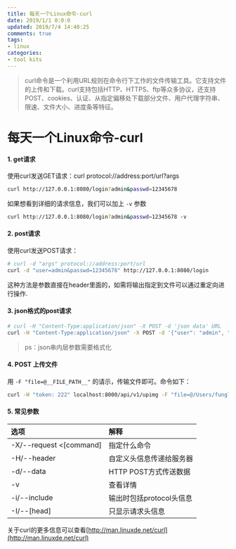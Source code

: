```yaml
---
title: 每天一个Linux命令-curl
date: 2019/1/1 0:0:0
updated: 2019/7/4 14:40:25
comments: true
tags:
- linux
categories:
- tool kits
---
```


> curl命令是一个利用URL规则在命令行下工作的文件传输工具。它支持文件的上传和下载。curl支持包括HTTP、HTTPS、ftp等众多协议，还支持POST、cookies、认证、从指定偏移处下载部分文件、用户代理字符串、限速、文件大小、进度条等特征。

# 每天一个Linux命令-curl

#### 1. get请求

使用curl发送GET请求：curl protocol://address:port/url?args

```bash
curl http://127.0.0.1:8080/login?admin&passwd=12345678
```

如果想看到详细的请求信息，我们可以加上 `-v` 参数

```bash
curl http://127.0.0.1:8080/login?admin&passwd=12345678 -v
```



#### 2. post请求

使用curl发送POST请求：

```bash
# curl -d "args" protocol://address:port/url
curl -d "user=admin&passwd=12345678" http://127.0.0.1:8080/login
```

这种方法是参数直接在header里面的，如需将输出指定到文件可以通过重定向进行操作.



#### 3. json格式的post请求

```bash
# curl -H "Content-Type:application/json" -X POST -d 'json data' URL
curl -H "Content-Type:application/json" -X POST -d '{"user": "admin", "passwd":"12345678"}' http://127.0.0.1:8000/login
```

> ps：json串内层参数需要格式化



#### 4. POST 上传文件

用 `-F "file=@__FILE_PATH__"` 的请示，传输文件即可。命令如下：

```bash
curl -H "token: 222" localhost:8000/api/v1/upimg -F "file=@/Users/fungleo/Downloads/401.png"  -v
```



#### 5. 常见参数

| 选项                    | 解释                     |
| :---------------------- | :----------------------- |
| -X/--request <[command] | 指定什么命令             |
| -H/--header <line>      | 自定义头信息传递给服务器 |
| -d/--data <data>        | HTTP POST方式传送数据    |
| -v                      | 查看详情                 |
| -i/--include            | 输出时包括protocol头信息 |
| -I/--[head]             | 只显示请求头信息         |

关于curl的更多信息可以查看[http://man.linuxde.net/curl](http://man.linuxde.net/curl)